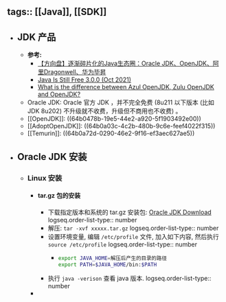 tags:: [[Java]], [[SDK]] 
---

- ## JDK 产品
	- **参考:**
		- [【方向盘】逐渐碎片化的Java生态圈：Oracle JDK、OpenJDK、阿里Dragonwell、华为毕昇](https://developer.aliyun.com/article/1108370)
		- [Java Is Still Free 3.0.0 (Oct 2021)](https://medium.com/@javachampions/java-is-still-free-3-0-0-ocrt-2021-bca75c88d23b)
		- [What is the difference between Azul OpenJDK, Zulu OpenJDK and OpenJDK?](https://stackoverflow.com/a/61337953)
	- Oracle JDK: Oracle 官方 JDK ，并不完全免费 (8u211 以下版本 (比如JDK 8u202) 不升级就不收费，升级但不商用也不收费) 。
	- [[OpenJDK]]: ((64b0478b-19e5-44e2-a920-5f1903492e00))
	- [[AdoptOpenJDK]]: ((64b0a03c-4c2b-480b-9c6e-feef4022f315))
	- [[Temurin]]: ((64b0a72d-0290-46e2-9f16-ef3aec627ae5))
- ## Oracle JDK 安装
	- ### Linux 安装
		- #### tar.gz 包的安装
			- 下载指定版本和系统的 tar.gz 安装包: [Oracle JDK Download](https://www.oracle.com/java/technologies/downloads/#java21)
			  logseq.order-list-type:: number
			- 解压: `tar -xvf xxxxx.tar.gz`
			  logseq.order-list-type:: number
			- 设置环境变量, 编辑 `/etc/profile` 文件, 加入如下内容, 然后执行 `source /etc/profile`
			  logseq.order-list-type:: number
				- ``` sh
				  export JAVA_HOME=解压后产生的目录的路径
				  export PATH=$JAVA_HOME/bin:$PATH
				  ```
			- 执行 `java -verison` 查看 java 版本.
			  logseq.order-list-type:: number
		-